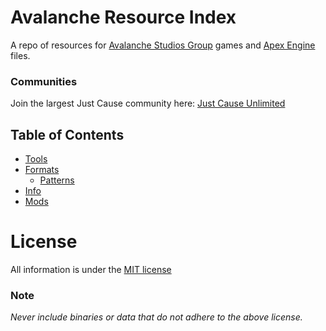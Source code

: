 # Avalanche Resource Index
A repo of resources for [Avalanche Studios Group](https://avalanchestudios.com/) games and [Apex Engine](https://avalanchestudios.com/technology) files.

### Communities
Join the largest Just Cause community here: [Just Cause Unlimited](https://discord.gg/just-cause-unlimited-449584016648044555)

## Table of Contents
- [Tools](_tools.md)
- [Formats](_formats.md)
  - [Patterns](_patterns.md)
- [Info](_info.md)
- [Mods](_mods.md)

# License
All information is under the [MIT license](https://choosealicense.com/licenses/mit/)

### Note
*Never include binaries or data that do not adhere to the above license.*
